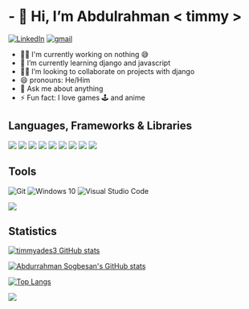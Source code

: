 <!---- 👋 Hi, I’m @timmyades3
- 👀 I’m interested in ...
- 🌱 I’m currently learning ...
- 💞️ I’m looking to collaborate on ...
- 📫 How to reach me ...


timmyades3/timmyades3 is a ✨ special ✨ repository because its `README.md` (this file) appears on your GitHub profile.
You can click the Preview link to take a look at your changes.
--->

# - 👋 Hi, I’m Abdulrahman < timmy >
[![LinkedIn](https://img.shields.io/badge/linkedin-%230077B5.svg?&style=for-the-badge&logo=linkedin&logoColor=white)](https://www.linkedin.com/in/oluwatimileyin-a-68042623a/) 
[![gmail](https://img.shields.io/badge/gmail-%23D14836.svg?&style=for-the-badge&logo=gmail&logoColor=white)](mailto:oluwatimileyinadesina623@gmail.com)
- 👩‍💻 I'm currently working on nothing 😅
- 🌱 I’m currently learning django and javascript
- 👯‍♀️ I’m looking to collaborate on projects with django
- 😄 pronouns: He/Him
- 💬 Ask me about anything
- ⚡ Fun fact: I love games 🕹 and anime
## Languages, Frameworks & Libraries
![](https://img.shields.io/badge/HTML5-E34F26?style=for-the-badge&logo=html5&logoColor=white)
![](https://img.shields.io/badge/JavaScript-F7DF1E?style=for-the-badge&logo=javascript&logoColor=black)
![](https://img.shields.io/badge/Python-F7DF1E?style=for-the-badge&logo=python&logoColor=black)
![](https://img.shields.io/badge/Django-darkgreen?style=for-the-badge&logo=django&logoColor=white)
![](https://img.shields.io/badge/Heroku-430098?style=for-the-badge&logo=heroku&logoColor=white)
![](https://img.shields.io/badge/CSS3-1572B6?style=for-the-badge&logo=css3&logoColor=white)
![](https://img.shields.io/badge/Netlify-00C7B7?style=for-the-badge&logo=netlify&logoColor=white)
![](https://img.shields.io/badge/Bootstrap-563D7C?style=for-the-badge&logo=bootstrap&logoColor=white)
![](https://camo.githubusercontent.com/510a057988cb5216f5d297ee202f6a08fa179798926cea28e95910f6b8ca5535/68747470733a2f2f696d672e736869656c64732e696f2f62616467652f4d61726b646f776e2d3030303030303f7374796c653d666f722d7468652d6261646765266c6f676f3d6d61726b646f776e266c6f676f436f6c6f723d7768697465)

## Tools
 <img alt="Git" src="https://img.shields.io/badge/git-%23F05033.svg?style=for-the-badge&logo=git&logoColor=white"/> 
 <img alt="Windows 10" src="https://img.shields.io/badge/Windows-0078D6?style=for-the-badge&logo=windows&logoColor=white" /> 
 <img alt="Visual Studio Code" src="https://img.shields.io/badge/VisualStudioCode-0078d7.svg?style=for-the-badge&logo=visual-studio-code&logoColor=white"/>


![](https://komarev.com/ghpvc/?username=timmyades3)
## Statistics

[![timmyades3 GitHub stats](https://github-readme-stats.vercel.app/api?username=timmyades3&count_private=true&show_icons=true&theme=radical)](https://github.com/timmyades3/github-readme-stats)

[![Abdurrahman Sogbesan's GitHub stats](https://github-readme-stats-k4a2bbt52-abdurrahmansogbesan.vercel.app/api?username=AbdurrahmanSogbesan&count_private=true&show_icons=true&theme=radical)](https://github.com/timmyades3/github-readme-stats)

[![Top Langs](https://github-readme-stats.vercel.app/api/top-langs/?username=timmyades3&layout=compact&theme=radical)](https://github.com/timmyades3/github-readme-stats)

<a href="https://github.com/timmyades3"><img src="https://github-readme-streak-stats.herokuapp.com/?user=timmyades3&stroke=90D7D1&background=141321&ring=D23E7C&fire=D23E7C&currStreakNum=90D7D1&currStreakLabel=D23E7C&sideNums=90D7D1&sideLabels=90D7D1&dates=90D7D1&hide_border=true" /></a></p>

